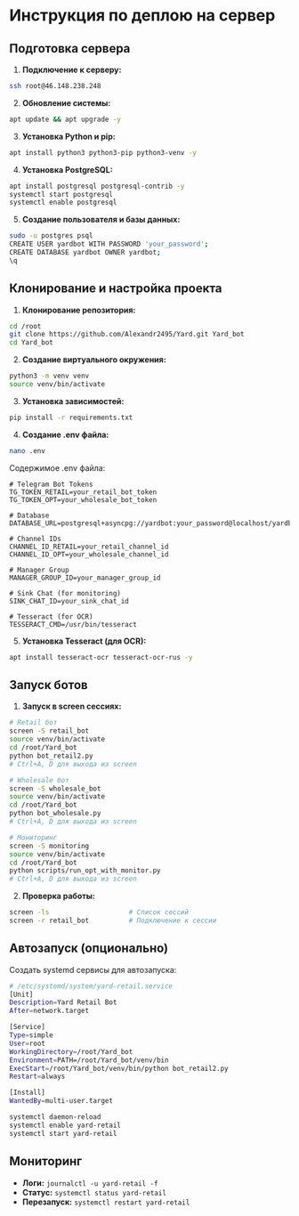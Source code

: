 # Инструкция по деплою на сервер

## Подготовка сервера

1. **Подключение к серверу:**
```bash
ssh root@46.148.238.248
```

2. **Обновление системы:**
```bash
apt update && apt upgrade -y
```

3. **Установка Python и pip:**
```bash
apt install python3 python3-pip python3-venv -y
```

4. **Установка PostgreSQL:**
```bash
apt install postgresql postgresql-contrib -y
systemctl start postgresql
systemctl enable postgresql
```

5. **Создание пользователя и базы данных:**
```bash
sudo -u postgres psql
CREATE USER yardbot WITH PASSWORD 'your_password';
CREATE DATABASE yardbot OWNER yardbot;
\q
```

## Клонирование и настройка проекта

1. **Клонирование репозитория:**
```bash
cd /root
git clone https://github.com/Alexandr2495/Yard.git Yard_bot
cd Yard_bot
```

2. **Создание виртуального окружения:**
```bash
python3 -m venv venv
source venv/bin/activate
```

3. **Установка зависимостей:**
```bash
pip install -r requirements.txt
```

4. **Создание .env файла:**
```bash
nano .env
```

Содержимое .env файла:
```env
# Telegram Bot Tokens
TG_TOKEN_RETAIL=your_retail_bot_token
TG_TOKEN_OPT=your_wholesale_bot_token

# Database
DATABASE_URL=postgresql+asyncpg://yardbot:your_password@localhost/yardbot

# Channel IDs
CHANNEL_ID_RETAIL=your_retail_channel_id
CHANNEL_ID_OPT=your_wholesale_channel_id

# Manager Group
MANAGER_GROUP_ID=your_manager_group_id

# Sink Chat (for monitoring)
SINK_CHAT_ID=your_sink_chat_id

# Tesseract (for OCR)
TESSERACT_CMD=/usr/bin/tesseract
```

5. **Установка Tesseract (для OCR):**
```bash
apt install tesseract-ocr tesseract-ocr-rus -y
```

## Запуск ботов

1. **Запуск в screen сессиях:**
```bash
# Retail бот
screen -S retail_bot
source venv/bin/activate
cd /root/Yard_bot
python bot_retail2.py
# Ctrl+A, D для выхода из screen

# Wholesale бот
screen -S wholesale_bot
source venv/bin/activate
cd /root/Yard_bot
python bot_wholesale.py
# Ctrl+A, D для выхода из screen

# Мониторинг
screen -S monitoring
source venv/bin/activate
cd /root/Yard_bot
python scripts/run_opt_with_monitor.py
# Ctrl+A, D для выхода из screen
```

2. **Проверка работы:**
```bash
screen -ls                    # Список сессий
screen -r retail_bot          # Подключение к сессии
```

## Автозапуск (опционально)

Создать systemd сервисы для автозапуска:

```bash
# /etc/systemd/system/yard-retail.service
[Unit]
Description=Yard Retail Bot
After=network.target

[Service]
Type=simple
User=root
WorkingDirectory=/root/Yard_bot
Environment=PATH=/root/Yard_bot/venv/bin
ExecStart=/root/Yard_bot/venv/bin/python bot_retail2.py
Restart=always

[Install]
WantedBy=multi-user.target
```

```bash
systemctl daemon-reload
systemctl enable yard-retail
systemctl start yard-retail
```

## Мониторинг

- **Логи:** `journalctl -u yard-retail -f`
- **Статус:** `systemctl status yard-retail`
- **Перезапуск:** `systemctl restart yard-retail`
